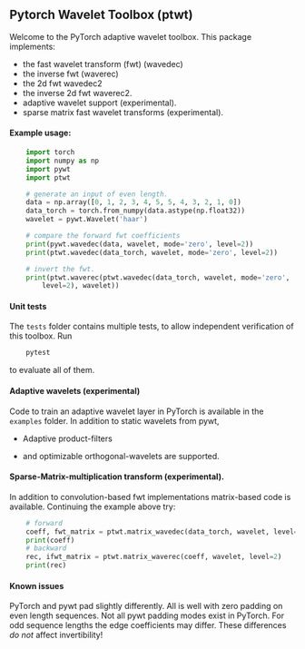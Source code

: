## Pytorch Wavelet Toolbox (ptwt)
Welcome to the PyTorch adaptive wavelet toolbox.
This package implements:

- the fast wavelet transform (fwt) (wavedec)
- the inverse fwt (waverec)
- the 2d fwt wavedec2
- the inverse 2d fwt waverec2.
- adaptive wavelet support (experimental).
- sparse matrix fast wavelet transforms (experimental).

#### Example usage:
``` python
    import torch
    import numpy as np
    import pywt
    import ptwt

    # generate an input of even length.
    data = np.array([0, 1, 2, 3, 4, 5, 5, 4, 3, 2, 1, 0])
    data_torch = torch.from_numpy(data.astype(np.float32))
    wavelet = pywt.Wavelet('haar')

    # compare the forward fwt coefficients
    print(pywt.wavedec(data, wavelet, mode='zero', level=2))
    print(ptwt.wavedec(data_torch, wavelet, mode='zero', level=2))

    # invert the fwt.
    print(ptwt.waverec(ptwt.wavedec(data_torch, wavelet, mode='zero',
        level=2), wavelet))
```

#### Unit tests
The `tests` folder contains multiple tests, to allow independent
verification of this toolbox. Run 

``` python
    pytest
```
to evaluate all of them.


#### Adaptive wavelets (experimental)
Code to train an adaptive wavelet layer in PyTorch is available in
the `examples` folder. In addition to static wavelets from pywt,

- Adaptive product-filters

- and optimizable orthogonal-wavelets are supported.

#### Sparse-Matrix-multiplication transform (experimental).
In addition to convolution-based fwt implementations 
matrix-based code is available. Continuing the example above
try:
``` python
    # forward
    coeff, fwt_matrix = ptwt.matrix_wavedec(data_torch, wavelet, level=2)
    print(coeff)
    # backward 
    rec, ifwt_matrix = ptwt.matrix_waverec(coeff, wavelet, level=2)
    print(rec)
```

#### Known issues
PyTorch and pywt pad slightly differently. All is well with zero padding 
on even length sequences. Not all pywt padding modes exist in PyTorch.
For odd sequence lengths the edge coefficients may differ.
These differences *do not* affect invertibility!
